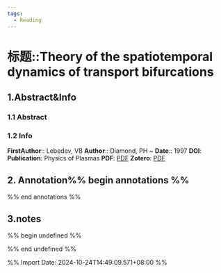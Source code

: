 ```yaml
---
tags:
  - Reading
---
```

# 标题::Theory of the spatiotemporal dynamics of transport bifurcations

## 1.Abstract&Info
### 1.1 Abstract


### 1.2 Info
**FirstAuthor**:: Lebedev, VB 
**Author**:: Diamond, PH 
~
**Date**:: 1997
**DOI**: 
**Publication**: Physics of Plasmas
**PDF**: [PDF](file:///home/imyxl/Zotero/storage/4JWW95UY/Lebedev和Diamond%20-%201997%20-%20Theory%20of%20the%20spatiotemporal%20dynamics%20of%20transport%20bifurcations.pdf)
**Zotero**: [PDF](zotero://select/library/items/4JWW95UY)


## 2. Annotation%% begin annotations %%


%% end annotations %%

## 3.notes
%% begin undefined %%


%% end undefined %%



%% Import Date: 2024-10-24T14:49:09.571+08:00 %%
